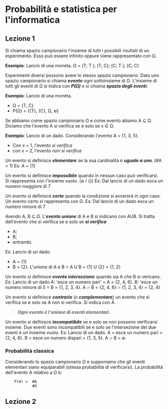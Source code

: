 # Probabilità e statistica per l'informatica

## Lezione 1

Si chiama spazio campionario l'insieme di tutti i possibili risultati di un esperimento.
Esso può essere infinito oppure viene rappresentato con Ω.

**Esempio**: Lancio di una moneta.
Ω = (T; T ); (T; C); (C; T ); (C; C)

Esperimenti diversi possono avere lo stesso spazio campionario.
Dato uno spazio campionario si chiama **_evento_** ogni sottoinsieme di Ω.
L'insieme di tutti gli eventi di Ω si indica con **_P(Ω)_** e si chiama **_spazio degli eventi_**.

**Esempio**: Lancio di una moneta.

- Ω = {T, C}
- P(Ω) = {{T}, {C}, Ω, ∅}

Se abbiamo come spazio campionario Ω e come evento abiamo A ⊆ Ω.
Diciamo che l'evento A si verifica se e solo se x ∈ Ω.

**Esempio**: Lancio di un dado.
Considerando l'evento A = {1, 3, 5}.

- Con x = 1, l'evento _si verifica_
- con x = 2, l'evento _non si verifica_

Un evento si definisce **_elementare_** se la sua cardinalità è **_uguale a uno_**. (#A = 1)
Es: A = {1}

Un evento si definisce **_impossibile_** quando in nessun caso può verificarsi.
Si rappresenta con l'insieme vuoto. (∅ / {})
Es: Dal lancio di un dado esca un numero maggiore di 7

Un evento si definisce **_certo_** quando la condizione si avvererà in ogni caso.
Un evento certo si rappresenta con Ω.
Es: Dal lancio di un dado esca un numero minore di 7

Avendo A, B ⊆ Ω.
L'**_evento unione_** di A e B si indicano con AUB.
Si tratta dell'evento che si verifica se e solo se **_si verifica_**

- A;
- B;
- entrambi.

Es: Lancio di un dado.

- A = {1}
- B = {2}.
L'unione di A e B = A U B = {1} U {2} = {1, 2}

Un evento si definisce **_evento intersezione_** quando sia A che B si vericano.
Es: Lancio di un dado
A: 'esce un numero pari' = A = {2, 4, 6}.
B: 'esce un numero minore di 5 = B = {1, 2, 3, 4}.
A ∩ B = {2, 4, 6} ∩ {1, 2, 3, 4} = {2, 4}

Un evento si definisce **_contrario_** (o **_complementare_**) un evento che si verifica se e solo se A non si verifica.
Si indica con Ā.

> **_Ogni evento è l'unione di eventi elementari._**

Un evento si definisce **_incompatibile_** se e solo se non possono verificarsi insieme.
Due eventi sono incompatibili se e solo se l'intersezione dei due eventi è un insieme vuoto.
Es: Lancio di un dado.
A = esce un numero pari = {2, 4, 6}.
B = esce un numero dispari = {1, 3, 5}.
A ∩ B = ∅.

### Probabilità classica

Considerando lo spazio campionario Ω e supponiamo che gli eventi elementari siano equiparabili (stessa probabilità di verificarsi).
La probabilità dell'evento A relativo a Ω è:

```
    P(A) =  #A
            #Ω  
```

## Lezione 2
